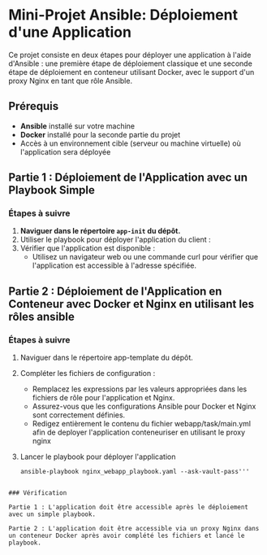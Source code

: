 # Mini-Projet Ansible: Déploiement d'une Application

Ce projet consiste en deux étapes pour déployer une application à l'aide d'Ansible : une première étape de déploiement classique et une seconde étape de déploiement en conteneur utilisant Docker, avec le support d'un proxy Nginx en tant que rôle Ansible.

## Prérequis

- **Ansible** installé sur votre machine
- **Docker** installé pour la seconde partie du projet
- Accès à un environnement cible (serveur ou machine virtuelle) où l'application sera déployée

## Partie 1 : Déploiement de l'Application avec un Playbook Simple

### Étapes à suivre

1. **Naviguer dans le répertoire `app-init` du dépôt.**
2. Utiliser le playbook pour déployer l'application du client :
3. Vérifier que l'application est disponible :
   - Utilisez un navigateur web ou une commande curl pour vérifier que l'application est accessible à l'adresse spécifiée.

## Partie 2 : Déploiement de l'Application en Conteneur avec Docker et Nginx en utilisant les rôles ansible

### Étapes à suivre

1. Naviguer dans le répertoire app-template du dépôt.
2. Compléter les fichiers de configuration :

    - Remplacez les expressions <FIX IT> par les valeurs appropriées dans les fichiers de rôle pour l'application et Nginx.
    - Assurez-vous que les configurations Ansible pour Docker et Nginx sont correctement définies.
    - Redigez entièrement le contenu du fichier webapp/task/main.yml afin de deployer l'application conteneuriser en utilisant le proxy nginx
      
3. Lancer le playbook pour déployer l'application
   ```
   ansible-playbook nginx_webapp_playbook.yaml --ask-vault-pass'''
```

### Vérification

Partie 1 : L'application doit être accessible après le déploiement avec un simple playbook.

Partie 2 : L'application doit être accessible via un proxy Nginx dans un conteneur Docker après avoir complété les fichiers et lancé le playbook.

